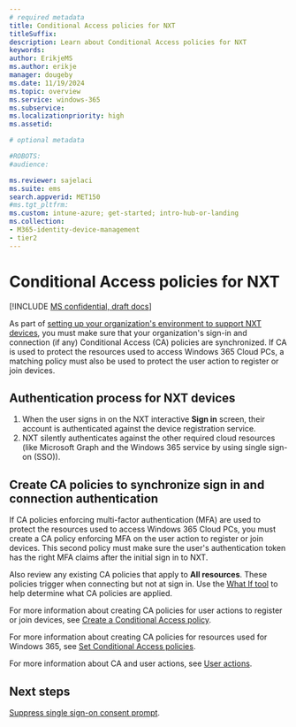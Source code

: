 ```yaml
---
# required metadata
title: Conditional Access policies for NXT
titleSuffix:
description: Learn about Conditional Access policies for NXT
keywords:
author: ErikjeMS  
ms.author: erikje
manager: dougeby
ms.date: 11/19/2024
ms.topic: overview
ms.service: windows-365
ms.subservice:
ms.localizationpriority: high
ms.assetid: 

# optional metadata

#ROBOTS:
#audience:

ms.reviewer: sajelaci
ms.suite: ems
search.appverid: MET150
#ms.tgt_pltfrm:
ms.custom: intune-azure; get-started; intro-hub-or-landing
ms.collection:
- M365-identity-device-management
- tier2
---
```


# Conditional Access policies for NXT

[!INCLUDE [MS confidential, draft docs](../includes/draft-doc.md)]

As part of [setting up your organization's environment to support NXT devices](deployment-overview.md), you must make sure that your organization's sign-in and connection (if any) Conditional Access (CA) policies are synchronized. If CA is used to protect the resources used to access Windows 365 Cloud PCs, a matching policy must also be used to protect the user action to register or join devices.

## Authentication process for NXT devices

1. When the user signs in on the NXT interactive **Sign in** screen, their account is authenticated against the device registration service.
2. NXT silently authenticates against the other required cloud resources (like Microsoft Graph and the Windows 365 service by using single sign-on (SSO)).

## Create CA policies to synchronize sign in and connection authentication

If CA policies enforcing multi-factor authentication (MFA) are used to protect the resources used to access Windows 365 Cloud PCs, you must create a CA policy enforcing MFA on the user action to register or join devices. This second policy must make sure the user's authentication token has the right MFA claims after the initial sign in to NXT.

Also review any existing CA policies that apply to **All resources**. These policies trigger when connecting but not at sign in. Use the [What If tool](/entra/identity/conditional-access/what-if-tool) to help determine what CA policies are applied.

For more information about creating CA policies for user actions to register or join devices, see [Create a Conditional Access policy](/entra/identity/conditional-access/policy-all-users-device-registration#create-a-conditional-access-policy).

For more information about creating CA policies for resources used for Windows 365, see [Set Conditional Access policies](../enterprise/set-conditional-access-policies.md).

For more information about CA and user actions, see [User actions](/entra/identity/conditional-access/concept-conditional-access-cloud-apps#user-actions).

<!-- ########################## -->
## Next steps

[Suppress single sign-on consent prompt](single-sign-on-suppress.md).
